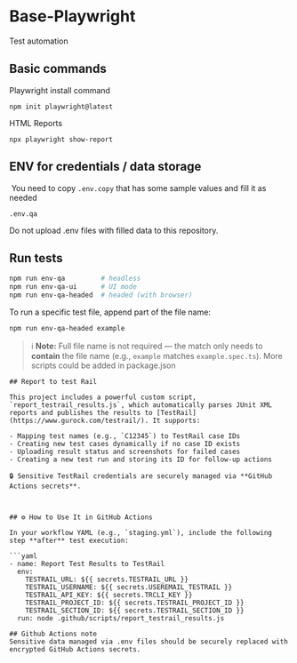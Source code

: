 # Base-Playwright

Test automation
​

## Basic commands

Playwright install command

```
npm init playwright@latest

```

​HTML Reports

```
npx playwright show-report
```


## ENV for credentials / data storage

​
You need to copy `.env.copy` that has some sample values and fill it as needed 

```
.env.qa
```

​Do not upload .env files with filled data to this repository.

## Run tests

```bash
npm run env-qa         # headless
npm run env-qa-ui      # UI mode
npm run env-qa-headed  # headed (with browser)
```
To run a specific test file, append part of the file name:

```bash
npm run env-qa-headed example
```

> ℹ️ **Note:** Full file name is not required — the match only needs to **contain** the file name (e.g., `example` matches `example.spec.ts`).
> More scripts could be added in package.json
```
## Report to test Rail

This project includes a powerful custom script, `report_testrail_results.js`, which automatically parses JUnit XML reports and publishes the results to [TestRail](https://www.gurock.com/testrail/). It supports:

- Mapping test names (e.g., `C12345`) to TestRail case IDs
- Creating new test cases dynamically if no case ID exists
- Uploading result status and screenshots for failed cases
- Creating a new test run and storing its ID for follow-up actions

🔒 Sensitive TestRail credentials are securely managed via **GitHub Actions secrets**.



## ⚙️ How to Use It in GitHub Actions

In your workflow YAML (e.g., `staging.yml`), include the following step **after** test execution:

```yaml
- name: Report Test Results to TestRail
  env:
    TESTRAIL_URL: ${{ secrets.TESTRAIL_URL }}
    TESTRAIL_USERNAME: ${{ secrets.USEREMAIL_TESTRAIL }}
    TESTRAIL_API_KEY: ${{ secrets.TRCLI_KEY }}
    TESTRAIL_PROJECT_ID: ${{ secrets.TESTRAIL_PROJECT_ID }}
    TESTRAIL_SECTION_ID: ${{ secrets.TESTRAIL_SECTION_ID }}
  run: node .github/scripts/report_testrail_results.js

## Github Actions note
Sensitive data managed via .env files should be securely replaced with encrypted GitHub Actions secrets.

